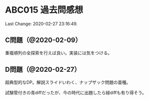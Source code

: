 # ABC015 過去問感想

Last Change: 2020-02-27 23:16:49.

## C問題（@2020-02-09）

重複順列の全探索を行えば良い。実装には気をつける。

## D問題（@2020-02-27）

超典型的なDP。解説スライドいわく、ナップザック問題の亜種。

試験管付きの青diffだったが、今の時代に出題したら緑diffも有り得そう。

